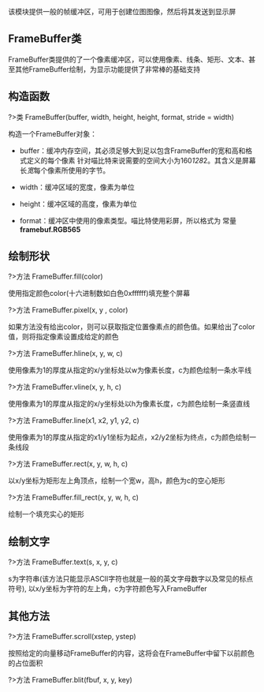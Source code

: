 该模块提供一般的帧缓冲区，可用于创建位图图像，然后将其发送到显示屏 

## FrameBuffer类 

FrameBuffer类提供的了一个像素缓冲区，可以使用像素、线条、矩形、文本、甚至其他FrameBuffer绘制，为显示功能提供了非常棒的基础支持  

## 构造函数  

?>类 FrameBuffer(buffer, width, height, height, format, stride = width)  

构造一个FrameBuffer对象：
- buffer：缓冲内存空间，其必须足够大到足以包含FrameBuffer的宽和高和格式定义的每个像素
针对喵比特来说需要的空间大小为160*128*2。其含义是屏幕长*宽*每个像素所使用的字节。  

- width：缓冲区域的宽度，像素为单位

- height：缓冲区域的高度，像素为单位  

- format：缓冲区中使用的像素类型。喵比特使用彩屏，所以格式为 常量 **framebuf.RGB565** 

## 绘制形状

?>方法 FrameBuffer.fill(color)  

使用指定颜色color(十六进制数如白色0xffffff)填充整个屏幕 

?>方法 FrameBuffer.pixel(x, y , color) 

如果方法没有给出color，则可以获取指定位置像素点的颜色值。如果给出了color值，则将指定像素设置成给定的颜色  

?>方法 FrameBuffer.hline(x, y, w, c) 

使用像素为1的厚度从指定的x/y坐标处以w为像素长度，c为颜色绘制一条水平线 

?>方法 FrameBuffer.vline(x, y, h, c) 

使用像素为1的厚度从指定的x/y坐标处以h为像素长度，c为颜色绘制一条竖直线 

?>方法 FrameBuffer.line(x1, x2, y1, y2, c) 

使用像素为1的厚度从指定的x1/y1坐标为起点，x2/y2坐标为终点，c为颜色绘制一条线段  

?>方法 FrameBuffer.rect(x, y, w, h, c)

以x/y坐标为矩形左上角顶点，绘制一个宽w，高h，颜色为c的空心矩形

?>方法 FrameBuffer.fill_rect(x, y, w, h, c)

绘制一个填充实心的矩形 

## 绘制文字  

?>方法 FrameBuffer.text(s, x, y, c) 

s为字符串(该方法只能显示ASCII字符也就是一般的英文字母数字以及常见的标点符号),
以x/y坐标为字符的左上角，c为字符颜色写入FrameBuffer  

## 其他方法  

?>方法 FrameBuffer.scroll(xstep, ystep)  

按照给定的向量移动FrameBuffer的内容，这将会在FrameBuffer中留下以前颜色的占位面积  

?>方法 FrameBuffer.blit(fbuf, x, y, key)



